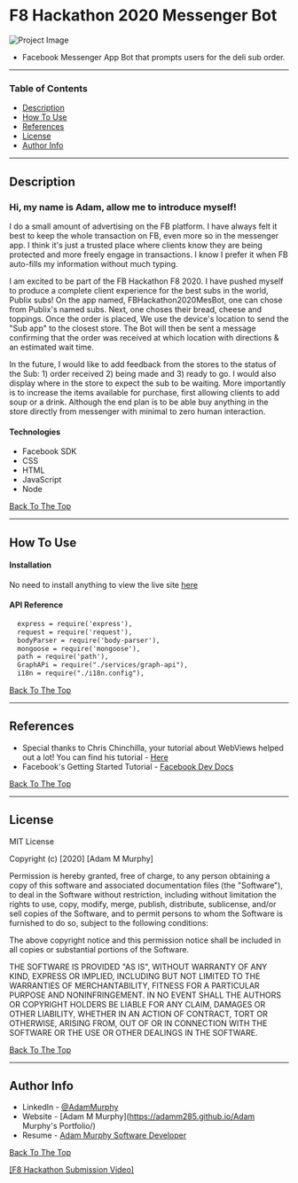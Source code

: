 # F8 Hackathon 2020 Messenger Bot

![Project Image](https://www.howtodofor.com/wp-content/uploads/2018/03/m4facebook-messenger-5a09fe9b482c520037ea7cda.png)

- Facebook Messenger App Bot that prompts users for the deli sub order.

---

### Table of Contents

- [Description](#description)
- [How To Use](#how-to-use)
- [References](#references)
- [License](#license)
- [Author Info](#author-info)

---

## Description


<h3>Hi, my name is Adam, allow me to introduce myself!</h3>

I do a small amount of advertising on the FB platform. I have always felt it best to keep the whole transaction on FB, even more so in the messenger app. I think it's just a trusted place where clients know they are being protected and more freely engage in transactions. I know I prefer it when FB auto-fills my information without much typing.

I am excited to be part of the FB Hackathon F8 2020. I have pushed myself to produce a complete client experience for the best subs in the world, Publix subs! On the app named, FBHackathon2020MesBot, one can chose from Publix's named subs. Next, one choses their bread, cheese and toppings. Once the order is placed, We use the device's location to send the "Sub app" to the closest store. The Bot will then be sent a message confirming that the order was received at which location with directions & an estimated wait time.

In the future, I would like to add feedback from the stores to the status of the Sub: 1) order received 2) being made and 3) ready to go. I would also display where in the store to expect the sub to be waiting. More importantly is to increase the items available for purchase, first allowing clients to add soup or a drink. Although the end plan is to be able buy anything in the store directly from messenger with minimal to zero human interaction. 


#### Technologies

- Facebook SDK
- CSS
- HTML
- JavaScript
- Node

[Back To The Top](#read-me-template)

---

## How To Use

#### Installation

No need to install anything to view the live site [here](https://www.messenger.com/t/106566437594302)



#### API Reference

```html
  express = require('express'),
  request = require('request'),
  bodyParser = require('body-parser'),
  mongoose = require('mongoose'),
  path = require('path'),
  GraphAPi = require("./services/graph-api"),
  i18n = require("./i18n.config"),
```
[Back To The Top](#read-me-template)

---

## References

- Special thanks to Chris Chinchilla, your tutorial about WebViews helped out a lot! You can find his tutorial - [Here](https://blog.messengerdevelopers.com/using-the-webview-to-create-richer-bot-to-user-interactions-ed8a789523c6)
- Facebook's Getting Started Tutorial - [Facebook Dev Docs](https://developers.facebook.com/docs/messenger-platform)

[Back To The Top](#read-me-template)

---

## License

MIT License

Copyright (c) [2020] [Adam M Murphy]

Permission is hereby granted, free of charge, to any person obtaining a copy
of this software and associated documentation files (the "Software"), to deal
in the Software without restriction, including without limitation the rights
to use, copy, modify, merge, publish, distribute, sublicense, and/or sell
copies of the Software, and to permit persons to whom the Software is
furnished to do so, subject to the following conditions:

The above copyright notice and this permission notice shall be included in all
copies or substantial portions of the Software.

THE SOFTWARE IS PROVIDED "AS IS", WITHOUT WARRANTY OF ANY KIND, EXPRESS OR
IMPLIED, INCLUDING BUT NOT LIMITED TO THE WARRANTIES OF MERCHANTABILITY,
FITNESS FOR A PARTICULAR PURPOSE AND NONINFRINGEMENT. IN NO EVENT SHALL THE
AUTHORS OR COPYRIGHT HOLDERS BE LIABLE FOR ANY CLAIM, DAMAGES OR OTHER
LIABILITY, WHETHER IN AN ACTION OF CONTRACT, TORT OR OTHERWISE, ARISING FROM,
OUT OF OR IN CONNECTION WITH THE SOFTWARE OR THE USE OR OTHER DEALINGS IN THE
SOFTWARE.

[Back To The Top](#read-me-template)

---

## Author Info

- LinkedIn - [@AdamMurphy](https://Linkedin.com/in/Adam-Murphy-73690bbb/)
- Website - [Adam M Murphy](https://adamm285.github.io/Adam Murphy's Portfolio/)
- Resume - [Adam Murphy Software Developer](https://docs.google.com/document/d/1GLxDLwlrQkmdugH2Xl9MsOv5Rz6rmzqqSrbzfTZ-R3E/edit?usp=sharing)

[Back To The Top](#read-me-template)



 [[F8 Hackathon Submission Video]](https://www.youtube.com/watch?v=w2hbsmCgRpE)
